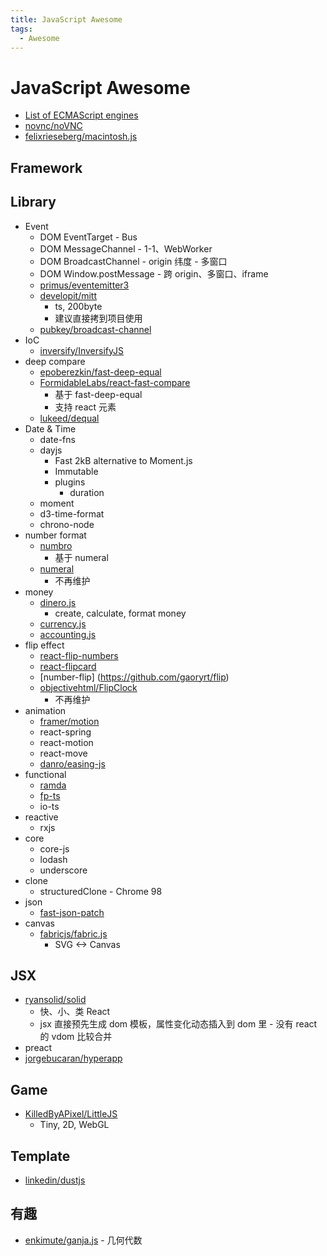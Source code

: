 ```yaml
---
title: JavaScript Awesome
tags:
  - Awesome
---
```


# JavaScript Awesome

- [List of ECMAScript engines](https://en.wikipedia.org/wiki/List_of_ECMAScript_engines)
- [novnc/noVNC](https://github.com/novnc/noVNC)
- [felixrieseberg/macintosh.js](https://github.com/felixrieseberg/macintosh.js)

## Framework

## Library

- Event
  - DOM EventTarget - Bus
  - DOM MessageChannel - 1-1、WebWorker
  - DOM BroadcastChannel - origin 纬度 - 多窗口
  - DOM Window.postMessage - 跨 origin、多窗口、iframe
  - [primus/eventemitter3](https://github.com/primus/eventemitter3)
  - [developit/mitt](https://github.com/developit/mitt)
    - ts, 200byte
    - 建议直接拷到项目使用
  - [pubkey/broadcast-channel](https://github.com/pubkey/broadcast-channel)
- IoC
  - [inversify/InversifyJS](https://github.com/inversify/InversifyJS)
- deep compare
  - [epoberezkin/fast-deep-equal](https://github.com/epoberezkin/fast-deep-equal)
  - [FormidableLabs/react-fast-compare](https://github.com/FormidableLabs/react-fast-compare)
    - 基于 fast-deep-equal
    - 支持 react 元素
  - [lukeed/dequal](https://github.com/lukeed/dequal)
- Date & Time
  - date-fns
  - dayjs
    - Fast 2kB alternative to Moment.js
    - Immutable
    - plugins
      - duration
  - moment
  - d3-time-format
  - chrono-node
- number format
  - [numbro](https://github.com/BenjaminVanRyseghem/numbro)
    - 基于 numeral
  - [numeral](https://github.com/adamwdraper/Numeral-js)
    - 不再维护
- money
  - [dinero.js](https://github.com/dinerojs/dinero.js)
    - create, calculate, format money
  - [currency.js](https://github.com/scurker/currency.js)
  - [accounting.js](https://github.com/openexchangerates/accounting.js)
- flip effect
  - [react-flip-numbers](https://github.com/bluebill1049/react-flip-numbers)
  - [react-flipcard](https://github.com/mzabriskie/react-flipcard)
  - [number-flip] (https://github.com/gaoryrt/flip)
  - [objectivehtml/FlipClock](https://github.com/objectivehtml/FlipClock)
    - 不再维护
- animation
  - [framer/motion](https://github.com/framer/motion)
  - react-spring
  - react-motion
  - react-move
  - [danro/easing-js](https://github.com/danro/easing-js)
- functional
  - [ramda](https://github.com/ramda/ramda)
  - [fp-ts](https://github.com/gcanti/fp-ts)
  - io-ts
- reactive
  - rxjs
- core
  - core-js
  - lodash
  - underscore
- clone
  - structuredClone - Chrome 98
- json
  - [fast-json-patch](https://github.com/Starcounter-Jack/JSON-Patch)
- canvas
  - [fabricjs/fabric.js](https://github.com/fabricjs/fabric.js)
    - SVG <-> Canvas

## JSX

- [ryansolid/solid](https://github.com/ryansolid/solid)
  - 快、小、类 React
  - jsx 直接预先生成 dom 模板，属性变化动态插入到 dom 里 - 没有 react 的 vdom 比较合并
- preact
- [jorgebucaran/hyperapp](https://github.com/jorgebucaran/hyperapp)

## Game

- [KilledByAPixel/LittleJS](https://github.com/KilledByAPixel/LittleJS)
  - Tiny, 2D, WebGL

## Template

- [linkedin/dustjs](https://github.com/linkedin/dustjs)

## 有趣

- [enkimute/ganja.js](https://github.com/enkimute/ganja.js) - 几何代数
